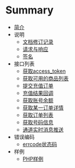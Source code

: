 # Summary

* [简介](README.md)
* 说明
    * [文档修订记录](app/explain/revision-history.md)
    * [请求与响应](app/explain/request-response.md)
    * [签名](app/explain/signature.md)
* 接口列表
    * [获取access_token](app/interface/access-token.md)
    * [获取可用的商品列表](app/interface/product-lists.md)
    * [提交充值订单](app/interface/recharge.md)
    * [充值结果回调](app/interface/recharge-notify.md)
    * [获取账号余额](app/interface/balance.md)
    * [获取某一订单详情](app/interface/order-detail.md)
    * [获取订单列表](app/interface/order-lists.md)
    * [获取号码信息](app/interface/phone-data.md)
    * [通道实时消息推送](app/interface/channel-notify.md)
* 错误编码
    * [errcode状态码](app/error/errorcode.md)
* 样例
    * [PHP样例](app/demos/php.md)
